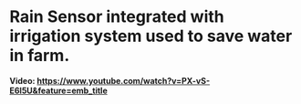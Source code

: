 # Rain Sensor integrated with irrigation system used to save water in farm.



**Video: https://www.youtube.com/watch?v=PX-vS-E6l5U&feature=emb_title**
